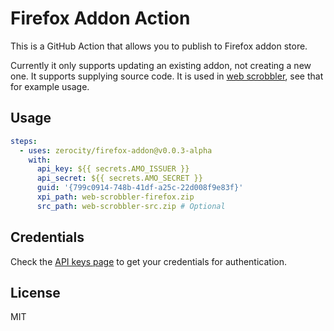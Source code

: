 # Firefox Addon Action

This is a GitHub Action that allows you to publish to Firefox addon store.

Currently it only supports updating an existing addon, not creating a new one.
It supports supplying source code.
It is used in [web scrobbler](https://github.com/yayuyokitano/web-scrobbler/blob/master/.github/workflows/deploy.yml), see that for example usage.

## Usage

```yaml
steps:
  - uses: zerocity/firefox-addon@v0.0.3-alpha
    with:
      api_key: ${{ secrets.AMO_ISSUER }}
      api_secret: ${{ secrets.AMO_SECRET }}
      guid: '{799c0914-748b-41df-a25c-22d008f9e83f}'
      xpi_path: web-scrobbler-firefox.zip
      src_path: web-scrobbler-src.zip # Optional
```

## Credentials

Check the [API keys page](https://addons.mozilla.org/en-US/developers/addon/api/key/) to get your credentials for authentication.

## License

MIT
